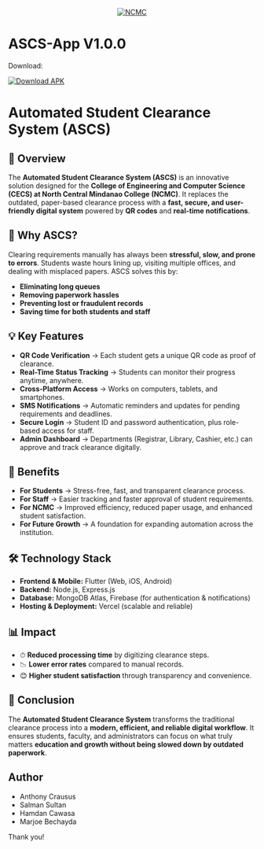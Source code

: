 <p align="center">
    <a href="https://www.ncmc.edu.ph/"><img src="https://ncmc.edu.ph/img/nav-old-logo.png" alt="NCMC"></a>  
</p>
<p align="center">

# ASCS-App V1.0.0
Download:

[![Download APK](https://img.shields.io/badge/Download-APK-blue?style=for-the-badge&logo=android)](https://github.com/anthonyc-dev/ASCS-App/releases/download/v1.0.0/ASCS.App-v1.0.0.apk)


    
# Automated Student Clearance System (ASCS)

## 📌 Overview
The **Automated Student Clearance System (ASCS)** is an innovative solution designed for the **College of Engineering and Computer Science (CECS) at North Central Mindanao College (NCMC)**. It replaces the outdated, paper-based clearance process with a **fast, secure, and user-friendly digital system** powered by **QR codes** and **real-time notifications**.

## 🚀 Why ASCS?
Clearing requirements manually has always been **stressful, slow, and prone to errors**. Students waste hours lining up, visiting multiple offices, and dealing with misplaced papers. ASCS solves this by:
- **Eliminating long queues**  
- **Removing paperwork hassles**  
- **Preventing lost or fraudulent records**  
- **Saving time for both students and staff**  

## 💡 Key Features
- **QR Code Verification** → Each student gets a unique QR code as proof of clearance.  
- **Real-Time Status Tracking** → Students can monitor their progress anytime, anywhere.  
- **Cross-Platform Access** → Works on computers, tablets, and smartphones.  
- **SMS Notifications** → Automatic reminders and updates for pending requirements and deadlines.  
- **Secure Login** → Student ID and password authentication, plus role-based access for staff.  
- **Admin Dashboard** → Departments (Registrar, Library, Cashier, etc.) can approve and track clearance digitally.  

## 🎯 Benefits
- **For Students** → Stress-free, fast, and transparent clearance process.  
- **For Staff** → Easier tracking and faster approval of student requirements.  
- **For NCMC** → Improved efficiency, reduced paper usage, and enhanced student satisfaction.  
- **For Future Growth** → A foundation for expanding automation across the institution.  

## 🛠️ Technology Stack
- **Frontend & Mobile:** Flutter (Web, iOS, Android)  
- **Backend:** Node.js, Express.js  
- **Database:** MongoDB Atlas, Firebase (for authentication & notifications)  
- **Hosting & Deployment:** Vercel (scalable and reliable)  

## 📊 Impact
- ⏱ **Reduced processing time** by digitizing clearance steps.  
- 📉 **Lower error rates** compared to manual records.  
- 😊 **Higher student satisfaction** through transparency and convenience.  

## 🌟 Conclusion
The **Automated Student Clearance System** transforms the traditional clearance process into a **modern, efficient, and reliable digital workflow**. It ensures students, faculty, and administrators can focus on what truly matters **education and growth without being slowed down by outdated paperwork**.

## Author
- Anthony Crausus
- Salman Sultan
- Hamdan Cawasa
- Marjoe Bechayda

Thank you!
  



